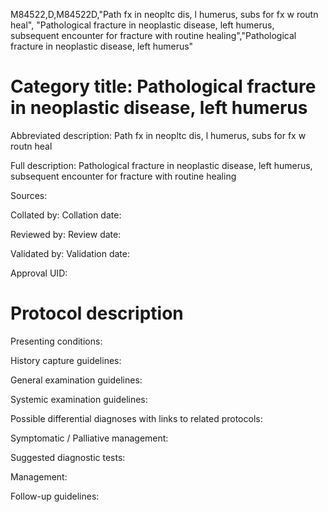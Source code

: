 M84522,D,M84522D,"Path fx in neopltc dis, l humerus, subs for fx w routn heal", "Pathological fracture in neoplastic disease, left humerus, subsequent encounter for fracture with routine healing","Pathological fracture in neoplastic disease, left humerus"
# Category title: Pathological fracture in neoplastic disease, left humerus

Abbreviated description: Path fx in neopltc dis, l humerus, subs for fx w routn heal

Full description: Pathological fracture in neoplastic disease, left humerus, subsequent encounter for fracture with routine healing

Sources:

Collated by:
Collation date:

Reviewed by:
Review date:

Validated by:
Validation date:

Approval UID:

# Protocol description

Presenting conditions:

History capture guidelines:

General examination guidelines:

Systemic examination guidelines:

Possible differential diagnoses with links to related protocols:

Symptomatic / Palliative management:

Suggested diagnostic tests:

Management:

Follow-up guidelines:
